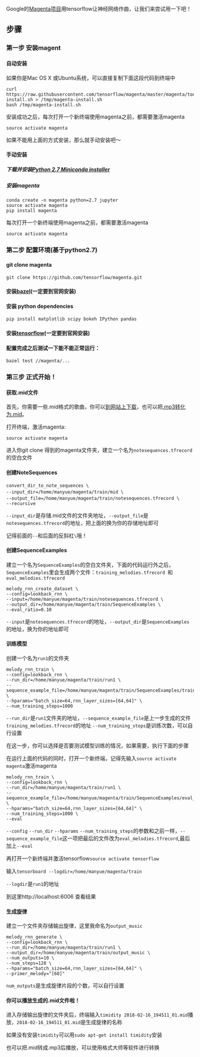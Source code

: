 Google的[Magenta项目](https://github.com/tensorflow/magenta)用tensorflow让神经网络作曲，让我们来尝试用一下吧！
## 步骤
### 第一步 安装magent
#### 自动安装
如果你是Mac OS X 或Ubuntu系统，可以直接复制下面这段代码到终端中
```
curl https://raw.githubusercontent.com/tensorflow/magenta/master/magenta/tools/magenta-install.sh > /tmp/magenta-install.sh
bash /tmp/magenta-install.sh
```

安装成功之后，每次打开一个新终端使用magenta之前，都需要激活magenta 
```
source activate magenta
```

如果不能用上面的方式安装，那么就手动安装吧～
#### 手动安装
##### 下载并安装[Python 2.7 Miniconda installer](https://conda.io/miniconda.html)
##### 安装magenta
```
conda create -n magenta python=2.7 jupyter
source activate magenta
pip install magenta
```

每次打开一个新终端使用magenta之前，都需要激活magenta 
```
source activate magenta
```
### 第二步 配置环境(基于python2.7)
#### git clone magenta
```
git clone https://github.com/tensorflow/magenta.git
```

#### 安装[bazel](https://docs.bazel.build/versions/master/install.html)(一定要到官网安装)

#### 安装 python dependencies
```
pip install matplotlib scipy bokeh IPython pandas
```
#### 安装[tensorflow](https://www.tensorflow.org/install/)(一定要到官网安装)

#### 配置完成之后测试一下能不能正常运行：
```
bazel test //magenta/...
```
### 第三步 正式开始！
#### 获取.mid文件
首先，你需要一些.mid格式的歌曲，你可以[到网站上下载](http://www.midishow.com)，也可以把[.mp3转化为.mid](https://www.ofoct.com/audio-converter/convert-wav-or-mp3-ogg-aac-wma-to-midi.html)。

打开终端，激活magenta:
```
source activate magenta
```
进入你git clone 得到的magenta文件夹，建立一个名为```notesequences.tfrecord```的空白文件

#### 创建NoteSequences
```
convert_dir_to_note_sequences \
--input_dir=/home/manyue/magenta/train/mid \　　　　
--output_file=/home/manyue/magenta/train/notesequences.tfrecord \　
--recursive  
```
```--input_dir```是存储.mid文件的文件夹地址，```--output_file```是```notesequences.tfrecord```的地址，把上面的换为你的存储地址即可

记得前面的```--```和后面的反斜杠```\```哦！

#### 创建SequenceExamples
建立一个名为```SequenceExamples```的空白文件夹，下面的代码运行外之后，```SequenceExamples```里会生成两个文件：```training_melodies.tfrecord ```和```eval_melodies.tfrecord ```
```
melody_rnn_create_dataset \
--config=lookback_rnn \
--input=/home/manyue/magenta/train/notesequences.tfrecord \
--output_dir=/home/manyue/magenta/train/SequenceExamples \
--eval_ratio=0.10 
```
```--input```是```notesequences.tfrecord```的地址，```--output_dir```是```SequenceExamples```的地址，换为你的地址即可
#### 训练模型
创建一个名为```run1```的文件夹
```
melody_rnn_train \
--config=lookback_rnn \
--run_dir=/home/manyue/magenta/train/run1 \
--sequence_example_file=/home/manyue/magenta/train/SequenceExamples/training_melodies.tfrecord \
--hparams="batch_size=64,rnn_layer_sizes=[64,64]" \
--num_training_steps=1000 
```
```--run_dir```是```run1```文件夹的地址，```--sequence_example_file```是上一步生成的文件```training_melodies.tfrecord```的地址
```--num_training_steps```是训练次数，可以自行设置

在这一步，你可以选择是否要测试模型训练的情况，如果需要，执行下面的步骤

在运行上面的代码的同时，打开一个新终端，记得先输入```source activate magenta```激活magenta
```
melody_rnn_train \
--config=lookback_rnn \
--run_dir=/home/manyue/magenta/train/run1 \
--sequence_example_file=/home/manyue/magenta/train/SequenceExamples/eval_melodies.tfrecord \
--hparams="batch_size=64,rnn_layer_sizes=[64,64]" \
--num_training_steps=1000 \
--eval
```
```--config``` ```--run_dir``` ```--hparams``` ```--num_training_steps```的参数和之前一样，```--sequence_example_file```这一项把最后的文件改为```eval_melodies.tfrecord```,最后加上```--eval```

再打开一个新终端并激活tensorflow```source activate tensorflow```

输入```tensorboard --logdir=/home/manyue/magenta/train```

```--logdir```是```run1```的地址

 到这里http://localhost:6006 查看结果

#### 生成旋律
建立一个文件夹存储输出旋律，这里我命名为```output_music```
```
melody_rnn_generate \
--config=lookback_rnn \
--run_dir=/home/manyue/magenta/train/run1 \
--output_dir=/home/manyue/magenta/train/output_music \
--num_outputs=10 \
--num_steps=128 \
--hparams="batch_size=64,rnn_layer_sizes=[64,64]" \
--primer_melody="[60]"
```
```num_outputs```是生成旋律片段的个数，可以自行设置

#### 你可以播放生成的.mid文件啦！
进入存储输出旋律的文件夹后，终端输入```timidity 2018-02-16_194511_01.mid```播放，```2018-02-16_194511_01.mid```是生成旋律的名称

如果没有安装```timidity```可以用```sudo apt-get install timidity```安装

也可以把.mid转成.mp3后播放，可以使用格式大师等软件进行转换
